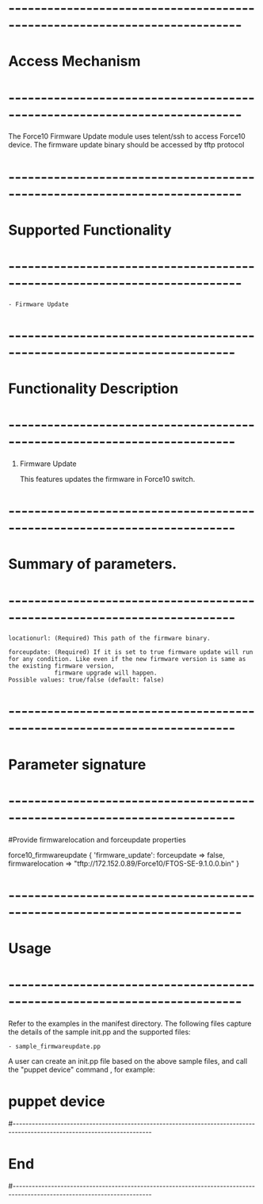 # --------------------------------------------------------------------------
# Access Mechanism 
# --------------------------------------------------------------------------

The Force10 Firmware Update module uses telent/ssh to access Force10 device. The firmware update binary should be accessed by tftp protocol

# --------------------------------------------------------------------------
#  Supported Functionality
# --------------------------------------------------------------------------

	- Firmware Update

# -------------------------------------------------------------------------
# Functionality Description
# -------------------------------------------------------------------------


  1. Firmware Update

     This features updates the firmware in Force10 switch.

   
# -------------------------------------------------------------------------
# Summary of parameters.
# -------------------------------------------------------------------------

    locationurl: (Required) This path of the firmware binary.

	forceupdate: (Required) If it is set to true firmware update will run for any condition. Like even if the new firmware version is same as the existing firmware version,
				 firmware upgrade will happen.
    Possible values: true/false (default: false)
    
# -------------------------------------------------------------------------
# Parameter signature 
# -------------------------------------------------------------------------

#Provide firmwarelocation and forceupdate properties

  force10_firmwareupdate {
  'firmware_update':
    forceupdate => false,
    firmwarelocation => "tftp://172.152.0.89/Force10/FTOS-SE-9.1.0.0.bin"
}



# --------------------------------------------------------------------------
# Usage
# --------------------------------------------------------------------------
   Refer to the examples in the manifest directory.
   The following files capture the details of the sample init.pp and the supported files:
   
    - sample_firmwareupdate.pp
   
   A user can create an init.pp file based on the above sample files, and call the "puppet device" command , for example: 
   # puppet device

#-------------------------------------------------------------------------------------------------------------------------
# End
#-------------------------------------------------------------------------------------------------------------------------	
